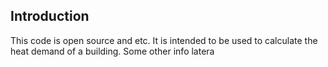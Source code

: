 ## Introduction

This code is open source and etc.
It is intended to be used to calculate the heat demand of a building. Some other info latera
